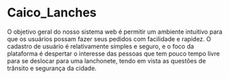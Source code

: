 # Caico_Lanches
O objetivo geral do nosso sistema web é permitir um ambiente intuitivo para que os usuários possam fazer seus pedidos com facilidade e rapidez. O cadastro de usuário é relativamente simples e seguro, e o foco da plataforma é despertar o interesse das pessoas que tem pouco tempo livre para se deslocar para uma lanchonete, tendo em vista as questões de trânsito e segurança da cidade.
